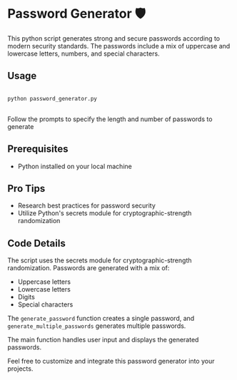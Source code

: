 <!DOCTYPE html>
<html>

<body>

<h1>Password Generator 🛡️</h1>

<p>This python script generates strong and secure passwords according to modern security standards. The passwords include a mix of uppercase and lowercase letters, numbers, and special characters.</p>

<h2>Usage</h2>

<pre>
<code>
python password_generator.py
</code>  
</pre>

<p>Follow the prompts to specify the length and number of passwords to generate</p>

<h2>Prerequisites</h2>  

<ul>
  <li>Python installed on your local machine</li>  
</ul>

<h2>Pro Tips</h2>

<ul>
  <li>Research best practices for password security</li>
  <li>Utilize Python's secrets module for cryptographic-strength randomization</li>  
</ul>

<h2>Code Details</h2>

<p>The script uses the secrets module for cryptographic-strength randomization. Passwords are generated with a mix of:</p>

<ul>
  <li>Uppercase letters</li>
  <li>Lowercase letters</li>
  <li>Digits</li>
  <li>Special characters</li>
</ul>

<p>The <code>generate_password</code> function creates a single password, and <code>generate_multiple_passwords</code> generates multiple passwords.</p>

<p>The main function handles user input and displays the generated passwords.</p>  

<p>Feel free to customize and integrate this password generator into your projects.</p>

</body>
</html>